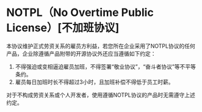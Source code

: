 # NOTPL（No Overtime Public License）[不加班协议]

本协议维护正式劳资关系的雇员方利益，若您所在企业采用了NOTPL协议的任何产品，企业除遵循产品附带的开源协议外还应当遵循如下约定：

1. 不得强迫或变相逼迫雇员加班，不得签署“敬业协议”，“奋斗者协议”等不平等条约。
2. 雇员每日加班时长不得超过3小时，且加班补偿不得低于员工时薪。

对于不构成劳资关系或个人开发者，使用遵循NOTPL协议的产品时无需遵守上述约定。
